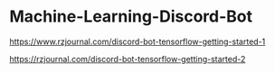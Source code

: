 # Machine-Learning-Discord-Bot
https://www.rzjournal.com/discord-bot-tensorflow-getting-started-1  

https://rzjournal.com/discord-bot-tensorflow-getting-started-2
